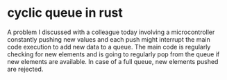 # cyclic queue in rust

A problem I discussed with a colleague today involving a microcontroller constantly pushing
new values and each push might interrupt the main code execution to add new data to a queue.
The main code is regularly checking for new elements and is going to regularly pop from the
queue if new elements are available. In case of a full queue, new elements pushed are
rejected.